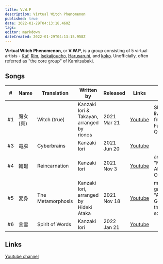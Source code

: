 ```yaml
---
title: V.W.P
description: Virtual Witch Phenomenon
published: true
date: 2022-01-29T04:13:18.460Z
tags: 
editor: markdown
dateCreated: 2022-01-29T04:13:15.958Z
---
```


**Virtual Witch Phenomenon**, or **V.W.P**, is a group consisting of 5 virtual artists - [Kaf](/people/virtual/kaf), [Rim](/people/virtual/rim), [Isekaijoucho](/people/virtual/isekaijoucho), [Harusaruhi](/people/virtual/Harusaruhi), and [koko](/people/virtual/koko). Unofficially, often referred as "the core group" of Kamitsubaki.

## Songs

| #   | Name     | Translation       | Written by   | Released    | Links | Notes |
| --- | -------- | ----------------- | ------------ | ----------- | ----- | ----- |
| #1  | 魔女(真) | Witch (true)      | Kanzaki Iori & Takayan, arranged by rionos | 2021 Mar 21 | [Youtube](https://www.youtube.com/watch?v=6rOruuCxY7k) | Short ver.; live ver. from Fukakai2 Q2 |
| #3  | 電脳     | Cyberbrains       | Kanzaki Iori | 2021 Jun 20 |  [Youtube](https://www.youtube.com/watch?v=z47I4VOGEJk) | |
| #4  | 輪廻     | Reincarnation     | Kanzaki Iori | 2021 Nov 3 | [Youtube](https://www.youtube.com/watch?v=wGBXObhCThE) | anime "Muv Luv Alternative" OP |
| #5  | 変身     | The Metamorphosis | Kanzaki Iori, arranged by Hideki Ataka | 2021 Nov 18 | [Youtube](https://www.youtube.com/watch?v=vj7Gmv7FC-0) | mobile game "Artery Gear" theme song |
| #6  | 言霊     | Spirit of Words   | Kanzaki Iori | 2022 Jan 21 | [Youtube](https://www.youtube.com/watch?v=_30dknX-UWE) | |


## Links
[Youtube channel](https://www.youtube.com/channel/UCfiSo8tO3WPU-8YOgr4Ba6g)
